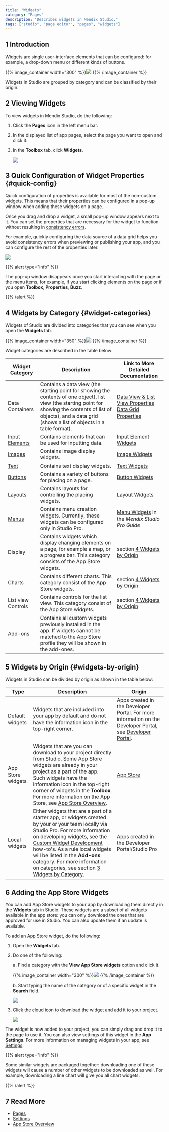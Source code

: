 ```yaml
---
title: "Widgets"
category: "Pages"
description: "Describes widgets in Mendix Studio."
tags: ["studio", "page editor", "pages", "widgets"]
---
```


## 1 Introduction

Widgets are single user-interface elements that can be configured: for example, a drop-down menu or different kinds of buttons.

{{% image_container width="300" %}}![](attachments/page-editor-widgets/widgets-examples.png)
{{% /image_container %}}

Widgets in Studio are grouped by category and can be classified by their origin.

## 2 Viewing Widgets

To view widgets in Mendix Studio, do the following:

1. Click the **Pages** icon in the left menu bar.

2. In the displayed list of app pages, select the page you want to open and click it.

3. In the **Toolbox** tab, click **Widgets**.

   ![](attachments/page-editor-widgets/toolbox-widgets.png)

## 3 Quick Configuration of Widget Properties {#quick-config}

Quick configuration of properties is available for most of the non-custom widgets. This means that their properties can be configured in a pop-up window when adding these widgets on a page. 

Once you drag and drop a widget, a small pop-up window appears next to it. You can set the properties that are necessary for the widget to function without resulting in [consistency errors](consistency-errors). 

For example, quickly configuring the data source of a data grid helps you avoid consistency errors when previewing or publishing your app, and you can configure the rest of the properties later.

![](attachments/page-editor-widgets/quick-config.png)

{{% alert type="info" %}}

The pop-up window disappears once you start interacting with the page or the menu items, for example, if you start clicking elements on the page or if you open **Toolbox**, **Properties**, **Buzz**. 

{{% /alert %}}

## 4 Widgets by Category {#widget-categories}

Widgets of Studio are divided into categories that you can see when you open the **Widgets** tab.

{{% image_container width="350" %}}![](attachments/page-editor-widgets/widgets-categories.png)
{{% /image_container %}}

Widget categories are described in the table below:

| Widget Category                                      | Description                                                  | Link to More Detailed Documentation                          |
| ---------------------------------------------------- | ------------------------------------------------------------ | ------------------------------------------------------------ |
| Data Containers                                      | Contains a data view (the starting point for showing the contents of one object),  list view (the starting point for showing the contents of list of objects), and a data grid (shows a list of objects in a table format). | [Data View & List View Properties](page-editor-data-view-list-view)<br />[Data Grid Properties](page-editor-data-grid) |
| [Input Elements](page-editor-widgets-input-elements) | Contains elements that can be used for inputting data.       | [Input Element Widgets](page-editor-widgets-input-elements)  |
| [Images](page-editor-widgets-images)                 | Contains image display widgets.                              | [Image Widgets](page-editor-widgets-images)                  |
| [Text](page-editor-widgets-text)                     | Contains text display widgets.                               | [Text Widgets](page-editor-widgets-text)                     |
| [Buttons](page-editor-widgets-buttons)               | Contains a variety of buttons for placing on a page.         | [Button Widgets](page-editor-widgets-buttons)                |
| [Layouts](page-editor-widgets-layouts)               | Contains layouts for controlling the placing widgets.        | [Layout Widgets](page-editor-widgets-layouts)                |
| [Menus](/refguide/menu-widgets)                      | Contains menu creation widgets. Currently, these widgets can be configured only in Studio Pro. | [Menu Widgets](/refguide/menu-widgets) in the *Mendix Studio Pro Guide* |
| Display                                              | Contains widgets which display changing elements on a page, for example a map, or a progress bar. This category consists of the App Store widgets. | section [4 Widgets by Origin](#widgets-by-origin)            |
| Charts                                               | Contains different charts. This category consist of the App Store widgets. | section [4 Widgets by Origin](#widgets-by-origin)            |
| List view Controls                                   | Contains controls for the list view. This category consist of the App Store widgets. | section [4 Widgets by Origin](#widgets-by-origin)            |
| Add-ons                                              | Contains all custom widgets previously installed in the app. If widgets cannot be matched to the App Store profile they will be shown in the add-ones. |                                                              |

## 5 Widgets by Origin {#widgets-by-origin}

Widgets in Studio can be divided by origin as shown in the table below:

| Type              | Description                                                  | Origin                                                       |
| ----------------- | ------------------------------------------------------------ | ------------------------------------------------------------ |
| Default widgets   | Widgets that are included into your app by default and do not have the information icon in the top-right corner. | Apps created in the Developer Portal. For more information on the Developer Portal, see [Developer Portal](https://docs.mendix.com/developerportal/). |
| App Store widgets | Widgets that are you can download to your project directly from Studio. Some App Store widgets are already in your project as a part of the app. Such widgets have the information icon in the top-right corner of widgets in the **Toolbox**. <br />For more information on the App Store, see [App Store Overview](/developerportal/app-store/app-store-overview). | [App Store](/developerportal/app-store/)                     |
| Local widgets     | Either widgets that are a part of a starter app, or widgets created by your or your team locally via Studio Pro. For more information on developing widgets, see the [Custom Widget Development](/howto/extensibility/widget-development) how-to's. As a rule local widgets will be listed in the **Add-ons** category. For more information on categories, see section [3 Widgets by Category](#widget-categories). | Apps created in the  Developer Portal/Studio Pro        |

## 6 Adding the App Store Widgets

You can add App Store widgets to your app by downloading them directly in the **Widgets** tab in Studio. These widgets are a subset of all widgets available in the app store: you can only download the ones that are approved for use in Studio. You can also update them if an update is available.

To add an App Store widget, do the following:

1. Open the **Widgets** tab.

2.  Do one of the following: <br />

    a. Find a category with the **View App Store widgets** option and click it.  <br />

    {{% image_container width="300" %}}![](attachments/page-editor-widgets/view-app-store-widgets.png)
    {{% /image_container %}}<br />

    b.  Start typing the name of the category or of a specific widget in the **Search** field. <br />

    ![](attachments/page-editor-widgets/slider.png)

3.  Click the cloud icon to download the widget and add it to your project.

    ![](attachments/page-editor-widgets/app-store-download.png)

The widget is now added to your project, you can simply drag and drop it to the page to use it. You can also view settings of this widget in the **App Settings**.  For more information on managing widgets in your app, see [Settings](settings).

{{% alert type="info" %}}

Some similar widgets are packaged together: downloading one of these widgets will cause a number of other widgets to be downloaded as well. For example, downloading a line chart will give you all chart widgets.

{{% /alert %}}

## 7 Read More 

* [Pages](page-editor)
* [Settings](settings)
* [App Store Overview](/developerportal/app-store/app-store-overview)
